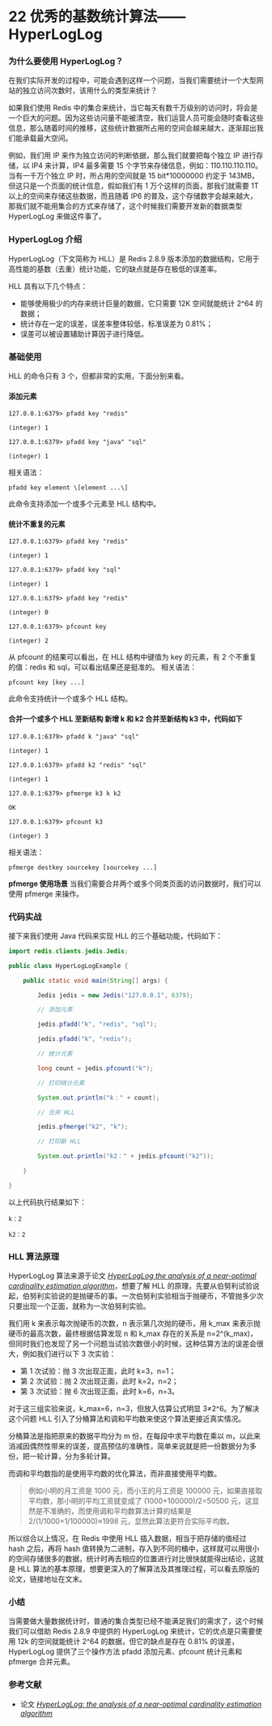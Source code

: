 # 22 优秀的基数统计算法——HyperLogLog

### 为什么要使用 HyperLogLog？

在我们实际开发的过程中，可能会遇到这样一个问题，当我们需要统计一个大型网站的独立访问次数时，该用什么的类型来统计？

如果我们使用 Redis 中的集合来统计，当它每天有数千万级别的访问时，将会是一个巨大的问题。因为这些访问量不能被清空，我们运营人员可能会随时查看这些信息，那么随着时间的推移，这些统计数据所占用的空间会越来越大，逐渐超出我们能承载最大空间。

例如，我们用 IP 来作为独立访问的判断依据，那么我们就要把每个独立 IP 进行存储，以 IP4 来计算，IP4 最多需要 15 个字节来存储信息，例如：110.110.110.110。当有一千万个独立 IP 时，所占用的空间就是 15 bit\*10000000 约定于 143MB，但这只是一个页面的统计信息，假如我们有 1 万个这样的页面，那我们就需要 1T 以上的空间来存储这些数据，而且随着 IP6 的普及，这个存储数字会越来越大，那我们就不能用集合的方式来存储了，这个时候我们需要开发新的数据类型 HyperLogLog 来做这件事了。

### HyperLogLog 介绍

HyperLogLog（下文简称为 HLL）是 Redis 2.8.9 版本添加的数据结构，它用于高性能的基数（去重）统计功能，它的缺点就是存在极低的误差率。

HLL 具有以下几个特点：

- 能够使用极少的内存来统计巨量的数据，它只需要 12K 空间就能统计 2^64 的数据；
- 统计存在一定的误差，误差率整体较低，标准误差为 0.81%；
- 误差可以被设置辅助计算因子进行降低。

### 基础使用

HLL 的命令只有 3 个，但都非常的实用，下面分别来看。

#### **添加元素** 

```shell
127.0.0.1:6379> pfadd key "redis"

(integer) 1

127.0.0.1:6379> pfadd key "java" "sql"

(integer) 1
```

相关语法：

```plaintext
pfadd key element \[element ...\]
```

此命令支持添加一个或多个元素至 HLL 结构中。
#### **统计不重复的元素** 

```shell
127.0.0.1:6379> pfadd key "redis"

(integer) 1

127.0.0.1:6379> pfadd key "sql"

(integer) 1

127.0.0.1:6379> pfadd key "redis"

(integer) 0

127.0.0.1:6379> pfcount key

(integer) 2
```

从 pfcount 的结果可以看出，在 HLL 结构中键值为 key 的元素，有 2 个不重复的值：redis 和 sql，可以看出结果还是挺准的。
相关语法：

```plaintext
pfcount key [key ...]
```

此命令支持统计一个或多个 HLL 结构。

#### **合并一个或多个 HLL 至新结构** 新增 k 和 k2 合并至新结构 k3 中，代码如下

```shell
127.0.0.1:6379> pfadd k "java" "sql"

(integer) 1

127.0.0.1:6379> pfadd k2 "redis" "sql"

(integer) 1

127.0.0.1:6379> pfmerge k3 k k2

OK

127.0.0.1:6379> pfcount k3

(integer) 3
```

相关语法：

```plaintext
pfmerge destkey sourcekey [sourcekey ...]
```

**pfmerge 使用场景** 当我们需要合并两个或多个同类页面的访问数据时，我们可以使用 pfmerge 来操作。
### 代码实战
接下来我们使用 Java 代码来实现 HLL 的三个基础功能，代码如下：

```java
import redis.clients.jedis.Jedis;

public class HyperLogLogExample {

    public static void main(String[] args) {

        Jedis jedis = new Jedis("127.0.0.1", 6379);

        // 添加元素

        jedis.pfadd("k", "redis", "sql");

        jedis.pfadd("k", "redis");

        // 统计元素

        long count = jedis.pfcount("k");

        // 打印统计元素

        System.out.println("k：" + count);

        // 合并 HLL

        jedis.pfmerge("k2", "k");

        // 打印新 HLL

        System.out.println("k2：" + jedis.pfcount("k2"));

    }

}
```

以上代码执行结果如下：

```plaintext
k：2

k2：2
```

### HLL 算法原理

HyperLogLog 算法来源于论文 [_HyperLogLog the analysis of a near-optimal cardinality estimation algorithm_](http://algo.inria.fr/flajolet/Publications/FlFuGaMe07.pdf)，想要了解 HLL 的原理，先要从伯努利试验说起，伯努利实验说的是抛硬币的事。一次伯努利实验相当于抛硬币，不管抛多少次只要出现一个正面，就称为一次伯努利实验。

我们用 k 来表示每次抛硬币的次数，n 表示第几次抛的硬币，用 k_max 来表示抛硬币的最高次数，最终根据估算发现 n 和 k_max 存在的关系是 n=2^(k_max)，但同时我们也发现了另一个问题当试验次数很小的时候，这种估算方法的误差会很大，例如我们进行以下 3 次实验：

- 第 1 次试验：抛 3 次出现正面，此时 k=3，n=1；
- 第 2 次试验：抛 2 次出现正面，此时 k=2，n=2；
- 第 3 次试验：抛 6 次出现正面，此时 k=6，n=3。

对于这三组实验来说，k_max=6，n=3，但放入估算公式明显 3≠2^6。为了解决这个问题 HLL 引入了分桶算法和调和平均数来使这个算法更接近真实情况。

分桶算法是指把原来的数据平均分为 m 份，在每段中求平均数在乘以 m，以此来消减因偶然性带来的误差，提高预估的准确性，简单来说就是把一份数据分为多份，把一轮计算，分为多轮计算。

而调和平均数指的是使用平均数的优化算法，而非直接使用平均数。

> 例如小明的月工资是 1000 元，而小王的月工资是 100000 元，如果直接取平均数，那小明的平均工资就变成了 (1000+100000)/2=50500‬ 元，这显然是不准确的，而使用调和平均数算法计算的结果是 2/(1/1000+1/100000)≈1998 元，显然此算法更符合实际平均数。

所以综合以上情况，在 Redis 中使用 HLL 插入数据，相当于把存储的值经过 hash 之后，再将 hash 值转换为二进制，存入到不同的桶中，这样就可以用很小的空间存储很多的数据，统计时再去相应的位置进行对比很快就能得出结论，这就是 HLL 算法的基本原理，想要更深入的了解算法及其推理过程，可以看去原版的论文，链接地址在文末。

### 小结

当需要做大量数据统计时，普通的集合类型已经不能满足我们的需求了，这个时候我们可以借助 Redis 2.8.9 中提供的 HyperLogLog 来统计，它的优点是只需要使用 12k 的空间就能统计 2^64 的数据，但它的缺点是存在 0.81% 的误差，HyperLogLog 提供了三个操作方法 pfadd 添加元素、pfcount 统计元素和 pfmerge 合并元素。

### 参考文献

- 论文 [_HyperLogLog: the analysis of a near-optimal cardinality estimation algorithm_](http://algo.inria.fr/flajolet/Publications/FlFuGaMe07.pdf)
